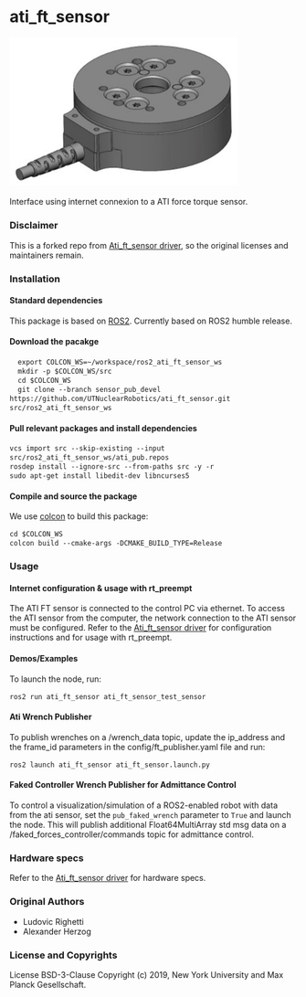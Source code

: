 # ati_ft_sensor
<img src="doc/images/ati_mini_40.jpg" width="400"><br>  
Interface using internet connexion to a ATI force torque sensor.

### Disclaimer 

This is a forked repo from [Ati_ft_sensor driver](https://github.com/open-dynamic-robot-initiative/ati_ft_sensor), so the original licenses and maintainers remain.

### Installation

#### Standard dependencies

This package is based on [ROS2](https://docs.ros.org/).
Currently based on ROS2 humble release.

#### Download the pacakge
```
  export COLCON_WS=~/workspace/ros2_ati_ft_sensor_ws
  mkdir -p $COLCON_WS/src
  cd $COLCON_WS
  git clone --branch sensor_pub_devel  https://github.com/UTNuclearRobotics/ati_ft_sensor.git src/ros2_ati_ft_sensor_ws
  ```

#### Pull relevant packages and install dependencies
```
vcs import src --skip-existing --input src/ros2_ati_ft_sensor_ws/ati_pub.repos
rosdep install --ignore-src --from-paths src -y -r
sudo apt-get install libedit-dev libncurses5
```

#### Compile and source the package

We use [colcon](https://github.com/machines-in-motion/machines-in-motion.github.io/wiki/use_colcon)
to build this package:
```
cd $COLCON_WS
colcon build --cmake-args -DCMAKE_BUILD_TYPE=Release
```

### Usage

#### Internet configuration & usage with rt_preempt

The ATI FT sensor is connected to the control PC via ethernet. To access the ATI sensor from the computer, the network connection to the ATI sensor must be configured. Refer to the [Ati_ft_sensor driver](https://github.com/open-dynamic-robot-initiative/ati_ft_sensor) for configuration instructions and for usage with rt_preempt.

#### Demos/Examples
To launch the node, run: 
  ```
  ros2 run ati_ft_sensor ati_ft_sensor_test_sensor
  ```
#### Ati Wrench Publisher
To publish wrenches on a /wrench_data topic, update the ip_address and the frame_id parameters in the config/ft_publisher.yaml file and run:
```
ros2 launch ati_ft_sensor ati_ft_sensor.launch.py
```

#### Faked Controller Wrench Publisher for Admittance Control
To control a visualization/simulation of a ROS2-enabled robot with data from the ati sensor, set the `pub_faked_wrench` parameter to `True` and launch the node. This will publish additional Float64MultiArray std msg data on a /faked_forces_controller/commands topic for admittance control. 

### Hardware specs
Refer to the [Ati_ft_sensor driver](https://github.com/open-dynamic-robot-initiative/ati_ft_sensor) for hardware specs. 

### Original Authors

- Ludovic Righetti
- Alexander Herzog

### License and Copyrights

License BSD-3-Clause
Copyright (c) 2019, New York University and Max Planck Gesellschaft.
